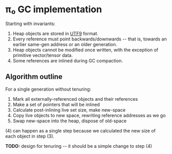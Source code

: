 # π₀ GC implementation
Starting with invariants:

1. Heap objects are stored in [UTF9](utf9.md) format.
2. Every reference must point backwards/downwards -- that is, towards an earlier same-gen address or an older generation.
3. Heap objects cannot be modified once written, with the exception of primitive vector/tensor data.
4. Some references are inlined during GC compaction.


## Algorithm outline
For a single generation without tenuring:

1. Mark all externally-referenced objects and their references
2. Make a set of pointers that will be inlined
3. Calculate post-inlining live set size, make new-space
4. Copy live objects to new space, rewriting reference addresses as we go
5. Swap new-space into the heap, dispose of old-space

(4) can happen as a single step because we calculated the new size of each object in step (3).

**TODO:** design for tenuring -- it should be a simple change to step (4)
